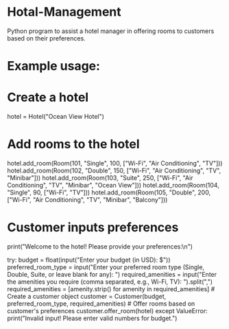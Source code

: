 # Hotal-Management
Python program to assist a hotel manager in offering rooms to customers based on their preferences. 


# Example usage:
# Create a hotel
hotel = Hotel("Ocean View Hotel")
# Add rooms to the hotel
hotel.add_room(Room(101, "Single", 100, ["Wi-Fi", "Air Conditioning", "TV"]))
hotel.add_room(Room(102, "Double", 150, ["Wi-Fi", "Air Conditioning", "TV", "Minibar"]))
hotel.add_room(Room(103, "Suite", 250, ["Wi-Fi", "Air Conditioning", "TV", "Minibar", "Ocean View"]))
hotel.add_room(Room(104, "Single", 90, ["Wi-Fi", "TV"]))
hotel.add_room(Room(105, "Double", 200, ["Wi-Fi", "Air Conditioning", "TV", "Minibar", "Balcony"]))
# Customer inputs preferences
print("Welcome to the hotel! Please provide your preferences:\n")

try:
    budget = float(input("Enter your budget (in USD): $"))
    preferred_room_type = input("Enter your preferred room type (Single, Double, Suite, or leave blank for any): ")
    required_amenities = input("Enter the amenities you require (comma separated, e.g., Wi-Fi, TV): ").split(",")
    required_amenities = [amenity.strip() for amenity in required_amenities]
    # Create a customer object
    customer = Customer(budget, preferred_room_type, required_amenities)
    # Offer rooms based on customer's preferences
    customer.offer_room(hotel)
except ValueError:
    print("Invalid input! Please enter valid numbers for budget.")
